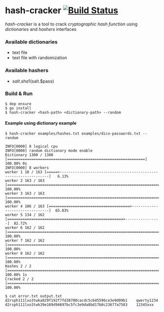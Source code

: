 # hash-cracker [![Build Status](https://travis-ci.org/jclebreton/hash-cracker.svg?branch=master)](https://travis-ci.org/jclebreton/hash-cracker)

*hash-cracker*  is a tool to crack *cryptographic hash function* using *dictionaries*
and *hashers* interfaces


### Available dictionaries

- text file
- text file with randomization

### Available hashers

- $salt.sha1($salt.$pass)

### Build & Run

```
$ dep ensure
$ go install
$ hash-cracker <hash-path> <dictionary-path> --random
```

#### Example using dictionary example

```
$ hash-cracker examples/hashes.txt examples/dico-passwords.txt --random

INFO[0000] 8 logical cpu                                
INFO[0000] random dictionary mode enable                
Dictionary 1300 / 1300 [===============================================================] 100.00% 0s
INFO[0000] 8 workers                                    
worker 1 10 / 163 [=====>-----------------------------------------------------------------]   6.13%
worker 2 163 / 163 [======================================================================] 100.00%
worker 3 163 / 163 [======================================================================] 100.00%
worker 4 106 / 163 [=====================================>--------------------------------]  65.03%
worker 5 134 / 162 [=====================================================>----------------]  82.72%
worker 6 162 / 162 [======================================================================] 100.00%
worker 7 162 / 162 [======================================================================] 100.00%
worker 8 162 / 162 [======================================================================] 100.00%
Hashes 2 / 2 [=========================================================================] 100.00% 1s
Cracked 2 / 2 [===========================================================================] 100.00%   

$ cat error.txt output.txt
d2rsph111lxo3twka829f192f7fd38700cacdc5c645596ce3e9d09b1    qwerty1234
d2rsph111lxo3twk39e169d94697bc5fc3e9da8bd17b0c23677a7583    12345xxx
```
